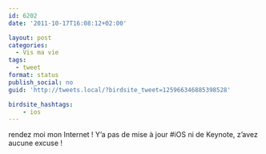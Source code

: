 ```yaml
---
id: 6202
date: '2011-10-17T16:08:12+02:00'

layout: post
categories:
  - Vis ma vie
tags:
  - tweet
format: status
publish_social: no
guid: 'http://tweets.local/?birdsite_tweet=125966346885398528'

birdsite_hashtags:
    - ios
---
```


rendez moi mon Internet ! Y’a pas de mise à jour #iOS ni de Keynote, z’avez aucune excuse !